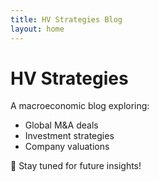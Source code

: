 ```yaml
---
title: HV Strategies Blog
layout: home
---
```


# HV Strategies

A macroeconomic blog exploring:

- Global M&A deals  
- Investment strategies  
- Company valuations  

🚀 Stay tuned for future insights!

